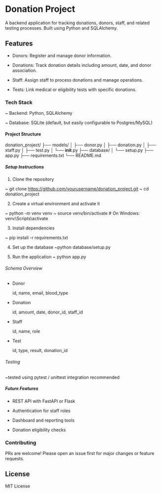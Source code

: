 # Donation Project
A backend application for tracking donations, donors, staff, and related testing processes. Built using Python and SQLAlchemy.

## Features

 * Donors: Register and manage donor information.

 * Donations: Track donation details including amount, date, and donor association.

 * Staff: Assign staff to process donations and manage operations.

 * Tests: Link medical or eligibility tests with specific donations.

###  Tech Stack

   ~ Backend: Python, SQLAlchemy

   ~ Database: SQLite (default, but easily configurable to Postgres/MySQL)    
   
 ####   Project Structure

donation_project/
├── models/
│   ├── donor.py
│   ├── donation.py
│   ├── staff.py
│   ├── test.py
│   └── __init__.py
├── database/
│   └── setup.py
├── app.py
├── requirements.txt
└── README.md

##### Setup Instructions

1.    Clone the repository

~ git clone https://github.com/yourusername/donation_project.git
~ cd donation_project

 2.   Create a virtual environment and activate it

~ python -m venv venv
~ source venv/bin/activate  # On Windows: venv\Scripts\activate

 3.   Install dependencies

~ pip install -r requirements.txt 

4.   Set up the database
 ~python database/setup.py

5.   Run the application
~ python app.py

 ######  Schema Overview

  *  Donor

        id, name, email, blood_type

  *  Donation

        id, amount, date, donor_id, staff_id

 *   Staff

        id, name, role

  *  Test

        id, type, result, donation_id

     

 ######  Testing
~tested using pytest / unittest integration recommended

##### Future Features

   * REST API with FastAPI or Flask

   * Authentication for staff roles

  *  Dashboard and reporting tools

   * Donation eligibility checks

 ### Contributing

PRs are welcome! Please open an issue first for major changes or feature requests.

## License

MIT License


     






   

